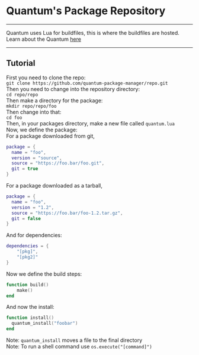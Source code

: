 # Quantum's Package Repository
--------------------------------
Quantum uses Lua for buildfiles, this is where the buildfiles are hosted.<br>
Learn about the Quantum [here](https://github.com/quantum-package-manager/quantum-lua)

------------------------------------
## Tutorial
First you need to clone the repo:<br>
`git clone https://github.com/quantum-package-manager/repo.git`<br>
Then you need to change into the repository directory:<br>
`cd repo/repo`<br>
Then make a directory for the package:<br>
`mkdir repo/repo/foo`<br>
Then change into that:<br>
`cd foo`<br>
Then, in your packages directory, make a new file called `quantum.lua`<br>
Now, we define the package:<br>
For a package downloaded from git,<br>
```lua
package = {
  name = "foo",
  version = "source",
  source = "https://foo.bar/foo.git",
  git = true
}
```

For a package downloaded as a tarball,<br>
```lua
package = {
  name = "foo",
  version = "1.2",
  source = "https://foo.bar/foo-1.2.tar.gz",
  git = false
}
```
And for dependencies:
```lua
dependencies = {
	"[pkg]",
	"[pkg2]"
}
```

Now we define the build steps:<br>
```lua
function build()
	make()
end
```
And now the install:<br>
```lua
function install()
  quantum_install("foobar")
end
```

Note: `quantum_install` moves a file to the final directory<br>
Note: To run a shell command use `os.execute("[command]")`<br>
